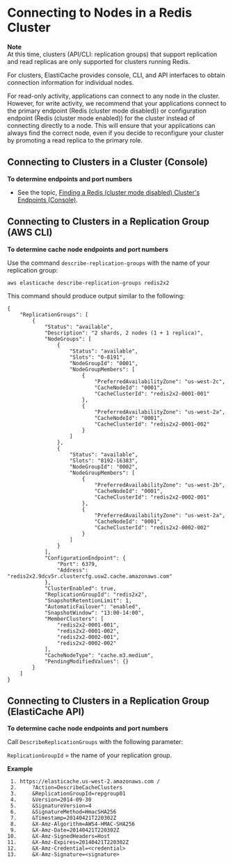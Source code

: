 # Connecting to Nodes in a Redis Cluster<a name="ClientConfig.ReplicationGroup"></a>

**Note**  
At this time, clusters \(API/CLI: replication groups\) that support replication and read replicas are only supported for clusters running Redis\.

For clusters, ElastiCache provides console, CLI, and API interfaces to obtain connection information for individual nodes\.

For read\-only activity, applications can connect to any node in the cluster\. However, for write activity, we recommend that your applications connect to the primary endpoint \(Redis \(cluster mode disabled\)\) or configuration endpoint \(Redis \(cluster mode enabled\)\) for the cluster instead of connecting directly to a node\. This will ensure that your applications can always find the correct node, even if you decide to reconfigure your cluster by promoting a read replica to the primary role\.

## Connecting to Clusters in a Cluster \(Console\)<a name="ClientConfig.ReplicationGroup.CON"></a>

**To determine endpoints and port numbers**

+ See the topic, [Finding a Redis \(cluster mode disabled\) Cluster's Endpoints \(Console\)](Endpoints.md#Endpoints.Find.Redis)\.

## Connecting to Clusters in a Replication Group \(AWS CLI\)<a name="ClientConfig.ReplicationGroup.CLI"></a>

 **To determine cache node endpoints and port numbers**

Use the command `describe-replication-groups` with the name of your replication group:

```
aws elasticache describe-replication-groups redis2x2
```

This command should produce output similar to the following:

```
{
    "ReplicationGroups": [
        {
            "Status": "available", 
            "Description": "2 shards, 2 nodes (1 + 1 replica)", 
            "NodeGroups": [
                {
                    "Status": "available", 
                    "Slots": "0-8191", 
                    "NodeGroupId": "0001", 
                    "NodeGroupMembers": [
                        {
                            "PreferredAvailabilityZone": "us-west-2c", 
                            "CacheNodeId": "0001", 
                            "CacheClusterId": "redis2x2-0001-001"
                        }, 
                        {
                            "PreferredAvailabilityZone": "us-west-2a", 
                            "CacheNodeId": "0001", 
                            "CacheClusterId": "redis2x2-0001-002"
                        }
                    ]
                }, 
                {
                    "Status": "available", 
                    "Slots": "8192-16383", 
                    "NodeGroupId": "0002", 
                    "NodeGroupMembers": [
                        {
                            "PreferredAvailabilityZone": "us-west-2b", 
                            "CacheNodeId": "0001", 
                            "CacheClusterId": "redis2x2-0002-001"
                        }, 
                        {
                            "PreferredAvailabilityZone": "us-west-2a", 
                            "CacheNodeId": "0001", 
                            "CacheClusterId": "redis2x2-0002-002"
                        }
                    ]
                }
            ], 
            "ConfigurationEndpoint": {
                "Port": 6379, 
                "Address": "redis2x2.9dcv5r.clustercfg.usw2.cache.amazonaws.com"
            }, 
            "ClusterEnabled": true, 
            "ReplicationGroupId": "redis2x2", 
            "SnapshotRetentionLimit": 1, 
            "AutomaticFailover": "enabled", 
            "SnapshotWindow": "13:00-14:00", 
            "MemberClusters": [
                "redis2x2-0001-001", 
                "redis2x2-0001-002", 
                "redis2x2-0002-001", 
                "redis2x2-0002-002"
            ], 
            "CacheNodeType": "cache.m3.medium", 
            "PendingModifiedValues": {}
        }
    ]
}
```

## Connecting to Clusters in a Replication Group \(ElastiCache API\)<a name="ClientConfig.ReplicationGroup.API"></a>

 **To determine cache node endpoints and port numbers** 

Call `DescribeReplicationGroups` with the following parameter:

`ReplicationGroupId` = the name of your replication group\.

**Example**  

```
 1. https://elasticache.us-west-2.amazonaws.com /
 2.     ?Action=DescribeCacheClusters
 3.     &ReplicationGroupId=repgroup01
 4.     &Version=2014-09-30   
 5.     &SignatureVersion=4
 6.     &SignatureMethod=HmacSHA256
 7.     &Timestamp=20140421T220302Z
 8.     &X-Amz-Algorithm=AWS4-HMAC-SHA256
 9.     &X-Amz-Date=20140421T220302Z
10.     &X-Amz-SignedHeaders=Host
11.     &X-Amz-Expires=20140421T220302Z
12.     &X-Amz-Credential=<credential>
13.     &X-Amz-Signature=<signature>
```